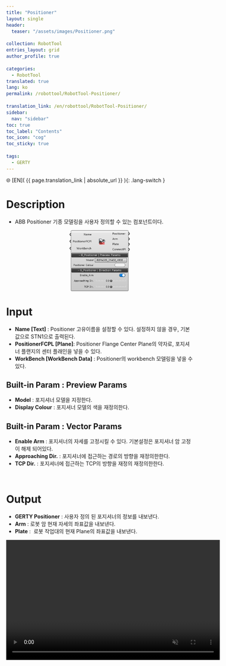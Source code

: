 ```yaml
---
title: "Positioner"
layout: single
header:
  teaser: "/assets/images/Positioner.png"

collection: RobotTool
entries_layout: grid
author_profile: true

categories:
  - RobotTool
translated: true
lang: ko
permalink: /robottool/RobotTool-Positioner/

translation_link: /en/robottool/RobotTool-Positioner/
sidebar:
  nav: "sidebar"
toc: true
toc_label: "Contents"
toc_icon: "cog"
toc_sticky: true

tags: 
  - GERTY
---
```


🌐 [EN]( {{ page.translation_link | absolute_url }} ){: .lang-switch }

# Description

* ABB Positioner 기종 모델링을 사용자 정의할 수 있는 컴포넌트이다.

<p align="center">  <img src="/assets/images/Positioner.png" align="center" width="32%"></p>

# Input

* **Name [Text]** : Positioner 고유이름을 설정할 수 있다. 설정하지 않을 경우, 기본값으로 STN1으로 출력된다.
* **PositionerFCPL [Plane]**: Positioner Flange Center Plane의 약자로, 포지셔너 플랜지의 센터 플래인을 넣을 수 있다.
* **WorkBench [WorkBench Data]** : Positioner의 workbench 모델링을 넣을 수 있다.

## Built-in Param : Preview Params​

* **Model** : 포지셔너 모델을 지정한다.
* **Display Colour** : 포지셔너 모델의 색을 재정의한다.

## Built-in Param : Vector Params​

* **Enable Arm** : 포지셔너의 자세를 고정시킬 수 있다. 기본설정은 포지셔너 암 고정이 해제 되어있다.
* **Approaching Dir.** : 포지셔너에 접근하는 경로의 방향을 재정의한한다.
* **TCP Dir.** : 포지셔너에 접근하는 TCP의 방향을 재정의 재정의한한다.
<br>

# Output

* **GERTY Positioner** : 사용자 정의 된 포지셔너의 정보를 내보낸다.
* **Arm** : 로봇 암 현재 자세의 좌표값을 내보낸다.
* **Plate** :  로봇 작업대의 현재 Plane의 좌표값을 내보낸다.

<p align="center"> 
<video src="/assets/images/Workbench_gif.mp4" width="576px" height="324px" autoplay=1 muted=1 loop=1 align="center">
</video>
</p>
